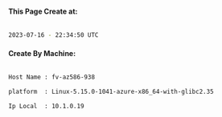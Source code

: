 
   
#### This Page Create at:

```bash

2023-07-16 - 22:34:50 UTC

```

#### Create By Machine:

```bash

Host Name : fv-az586-938

platform  : Linux-5.15.0-1041-azure-x86_64-with-glibc2.35

Ip Local  : 10.1.0.19

```

